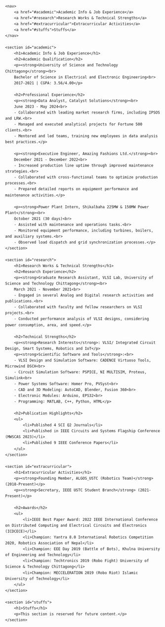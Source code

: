 <!DOCTYPE html>
<html lang="en">
<head>
    <meta charset="UTF-8">
    <meta name="viewport" content="width=device-width, initial-scale=1.0">
    <title>Arindom Chakraborty's CV</title>
    <style>
        body {
            font-family: Arial, sans-serif;
            line-height: 1.6;
        }
        nav {
            background-color: #333;
            color: #fff;
            padding: 10px;
            text-align: center;
        }
        nav a {
            color: #fff;
            margin: 0 15px;
            text-decoration: none;
        }
        section {
            padding: 20px;
        }
        h1, h2 {
            color: #333;
        }
    </style>
</head>
<body>

    <nav>
        <a href="#academic">Academic Info & Job Experience</a>
        <a href="#research">Research Works & Technical Strengths</a>
        <a href="#extracurricular">Extracurricular Activities</a>
        <a href="#stuffs">Stuffs</a>
    </nav>

    <section id="academic">
        <h1>Academic Info & Job Experience</h1>
        <h2>Academic Qualification</h2>
        <p><strong>University of Science and Technology Chittagong</strong><br>
        Bachelor of Science in Electrical and Electronic Engineering<br>
        2017-2021 | CGPA: 3.56/4.00</p>

        <h2>Professional Experience</h2>
        <p><strong>Data Analyst, Catalyst Solutions</strong><br>
        June 2023 - May 2024<br>
        - Collaborated with leading market research firms, including IPSOS and LRW.<br>
        - Managed and executed analytical projects for Fortune 500 clients.<br>
        - Mentored and led teams, training new employees in data analysis best practices.</p>

        <p><strong>Executive Engineer, Amazing Fashions Ltd.</strong><br>
        December 2021 - December 2022<br>
        - Increased production line uptime through improved maintenance strategies.<br>
        - Collaborated with cross-functional teams to optimize production processes.<br>
        - Prepared detailed reports on equipment performance and maintenance activities.</p>

        <p><strong>Power Plant Intern, Shikalbaha 225MW & 150MW Power Plant</strong><br>
        October 2021 (30 days)<br>
        - Assisted with maintenance and operations tasks.<br>
        - Monitored equipment performance, including turbines, boilers, and auxiliary systems.<br>
        - Observed load dispatch and grid synchronization processes.</p>
    </section>

    <section id="research">
        <h1>Research Works & Technical Strengths</h1>
        <h2>Research Experience</h2>
        <p><strong>Graduate Research Assistant, VLSI Lab, University of Science and Technology Chittagong</strong><br>
        March 2021 - November 2021<br>
        - Engaged in several Analog and Digital research activities and publications.<br>
        - Collaborated with faculty and fellow researchers on VLSI projects.<br>
        - Conducted performance analysis of VLSI designs, considering power consumption, area, and speed.</p>

        <h2>Technical Strengths</h2>
        <p><strong>Research Interests</strong>: VLSI/ Integrated Circuit Design, Smart Systems, Robotics and IoT</p>
        <p><strong>Scientific Software and Tools</strong>:<br>
        - VLSI Design and Simulation Software: CADENCE Virtuoso Tools, Microwind DSCH<br>
        - Circuit Simulation Software: PSPICE, NI MULTISIM, Proteus, Simulink<br>
        - Power Systems Software: Homer Pro, PVSyst<br>
        - CAD and 3D Modeling: AutoCAD, Blender, Fusion 360<br>
        - Electronic Modules: Arduino, EPS32<br>
        - Programming: MATLAB, C++, Python, HTML</p>

        <h2>Publication Highlights</h2>
        <ul>
            <li>Published 4 SCI Q2 Journals</li>
            <li>Published in IEEE Circuits and Systems Flagship Conference (MWSCAS 2023)</li>
            <li>Published 9 IEEE Conference Papers</li>
        </ul>
    </section>

    <section id="extracurricular">
        <h1>Extracurricular Activities</h1>
        <p><strong>Founding Member, ALGOS_USTC (Robotics Team)</strong> (2018-Present)</p>
        <p><strong>Secretary, IEEE USTC Student Branch</strong> (2021-Present)</p>

        <h2>Awards</h2>
        <ul>
            <li>IEEE Best Paper Award: 2022 IEEE International Conference on Distributed Computing and Electrical Circuits and Electronics (ICDCECE)</li>
            <li>Champion: Yantra 8.0 International Robotics Competition 2020, Robotics Association of Nepal</li>
            <li>Champion: EEE Day 2019 (Battle of Bots), Khulna University of Engineering and Technology</li>
            <li>Champion: Techtronics 2019 (Robo Fight) University of Science & Technology Chittagong</li>
            <li>Champion: MECCELERATION 2019 (Robo Riot) Islamic University of Technology</li>
        </ul>
    </section>

    <section id="stuffs">
        <h1>Stuffs</h1>
        <p>This section is reserved for future content.</p>
    </section>

</body>
</html>
